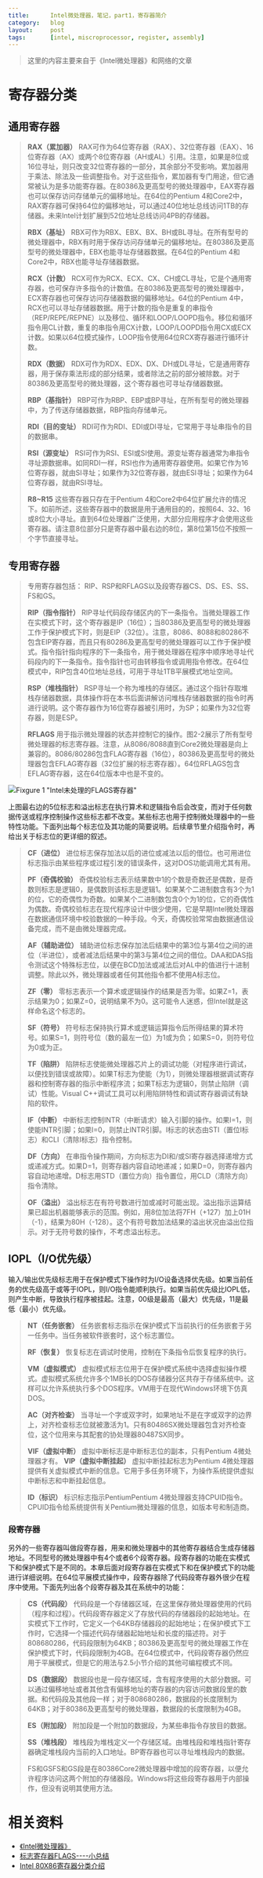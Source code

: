 ```yaml
---
title:      Intel微处理器，笔记，part1，寄存器简介
category:   blog
layout:     post
tags:       [intel, miscroprocessor, register, assembly]
---
```



>这里的内容主要来自于《Intel微处理器》和网络的文章

# 寄存器分类

## 通用寄存器

>**RAX（累加器）** RAX可作为64位寄存器（RAX）、32位寄存器（EAX）、16位寄存器（AX）或两个8位寄存器（AH或AL）引用。注意，如果是8位或16位寻址，则只改变32位寄存器的一部分，其余部分不受影响。累加器用于乘法、除法及一些调整指令。对于这些指令，累加器有专门用途，但它通常被认为是多功能寄存器。在80386及更高型号的微处理器中，EAX寄存器也可以保存访问存储单元的偏移地址。在64位的Pentium 4和Core2中，RAX寄存器可保持64位的偏移地址，可以通过40位地址总线访问1TB的存储器。未来Intel计划扩展到52位地址总线访问4PB的存储器。
>
>**RBX（基址）** RBX可作为RBX、EBX、BX、BH或BL寻址。在所有型号的微处理器中，RBX有时用于保存访问存储单元的偏移地址。在80386及更高型号的微处理器中，EBX也能寻址存储器数据。在64位的Pentium 4和Core2中，RBX也能寻址存储器数据。
>
>**RCX（计数）** RCX可作为RCX、ECX、CX、CH或CL寻址，它是个通用寄存器，也可保存许多指令的计数值。在80386及更高型号的微处理器中，ECX寄存器也可保存访问存储器数据的偏移地址。64位的Pentium 4中，RCX也可以寻址存储器数据。用于计数的指令是重复的串指令（REP/REPE/REPNE）以及移位、循环和LOOP/LOOPD指令。移位和循环指令用CL计数，重复的串指令用CX计数，LOOP/LOOPD指令用CX或ECX计数。如果以64位模式操作，LOOP指令使用64位RCX寄存器进行循环计数。
>
>**RDX（数据）** RDX可作为RDX、EDX、DX、DH或DL寻址，它是通用寄存器，用于保存乘法形成的部分结果，或者除法之前的部分被除数。对于80386及更高型号的微处理器，这个寄存器也可寻址存储器数据。
>
>**RBP（基指针）** RBP可作为RBP、EBP或BP寻址，在所有型号的微处理器中，为了传送存储器数据，RBP指向存储单元。
>
>**RDI（目的变址）** RDI可作为RDI、EDI或DI寻址，它常用于寻址串指令的目的数据串。
>
>**RSI（源变址）** RSI可作为RSI、ESI或SI使用。源变址寄存器通常为串指令寻址源数据串。如同RDI一样，RSI也作为通用寄存器使用。如果它作为16位寄存器，就由SI寻址；如果作为32位寄存器，就由ESI寻址；如果作为64位寄存器，就由RSI寻址。
>
>**R8~R15** 这些寄存器只存在于Pentium 4和Core2中64位扩展允许的情况下。如前所述，这些寄存器中的数据是用于通用目的的，按照64、32、16或8位大小寻址。直到64位处理器广泛使用，大部分应用程序才会使用这些寄存器。请注意8位部分只是寄存器中最右边的8位，第8位第15位不按照一个字节直接寻址。

## 专用寄存器

>专用寄存器包括： RIP、RSP和RFLAGS以及段寄存器CS、DS、ES、SS、FS和GS。
>
>**RIP（指令指针）** RIP寻址代码段存储区内的下一条指令。当微处理器工作在实模式下时，这个寄存器是IP（16位）；当80386及更高型号的微处理器工作于保护模式下时，则是EIP（32位）。注意，8086、8088和80286不包含EIP寄存器，而且只有80286及更高型号的微处理器可以工作于保护模式。指令指针指向程序的下一条指令，用于微处理器在程序中顺序地寻址代码段内的下一条指令。指令指针也可由转移指令或调用指令修改。在64位模式中，RIP包含40位地址总线，可用于寻址1TB平展模式地址空间。
>
>**RSP（堆栈指针）** RSP寻址一个称为堆栈的存储区。通过这个指针存取堆栈存储器数据，具体操作将在本书后面讲解访问堆栈存储器数据的指令时再进行说明。这个寄存器作为16位寄存器被引用时，为SP；如果作为32位寄存器，则是ESP。
>
>**RFLAGS** 用于指示微处理器的状态并控制它的操作。图2-2展示了所有型号微处理器的标志寄存器。注意，从8086/8088直到Core2微处理器是向上兼容的。8086/80286包含FLAG寄存器（16位），80386及更高型号的微处理器包含EFLAG寄存器（32位扩展的标志寄存器）。64位RFLAGS包含EFLAG寄存器，这在64位版本中也是不变的。

![Fixgure 1 "Intel未处理的FLAGS寄存器"][5]

上图最右边的5位标志和溢出标志在执行算术和逻辑指令后会改变，而对于任何数据传送或程序控制操作这些标志都不改变。某些标志也用于控制微处理器中的一些特性功能。下面列出每个标志位及其功能的简要说明。后续章节里介绍指令时，再给出关于标志位的更详细的叙述。

>**CF（进位）** 进位标志保存加法以后的进位或减法以后的借位。也可用进位标志指示由某些程序或过程引发的错误条件，这对DOS功能调用尤其有用。
>
>**PF（奇偶校验）** 奇偶校验标志表示结果数中1的个数是奇数还是偶数，是奇数则标志是逻辑0，是偶数则该标志是逻辑1。如果某个二进制数含有3个为1的位，它的奇偶性为奇数。如果某个二进制数包含0个为1的位，它的奇偶性为偶数。奇偶校验标志在现代程序设计中很少使用，它是早期Intel微处理器在数据通信环境中校验数据的一种手段。今天，奇偶校验常常由数据通信设备完成，而不是由微处理器完成。
>
>**AF（辅助进位）** 辅助进位标志保存加法后结果中的第3位与第4位之间的进位（半进位），或者减法后结果中的第3与第4位之间的借位。DAA和DAS指令测试这个特殊标志位，以便在BCD加法或减法后对AL中的值进行十进制调整。除此以外，微处理器或者任何其他指令都不使用A标志位。
>
>**ZF（零）** 零标志表示一个算术或逻辑操作的结果是否为零。如果Z=1，表示结果为0；如果Z=0，说明结果不为0。这可能令人迷惑，但Intel就是这样命名这个标志的。
>
>**SF（符号）** 符号标志保持执行算术或逻辑运算指令后所得结果的算术符号。如果S=1，则符号位（数的最左一位）为1或为负；如果S=0，则符号位为0或为正。
>
>**TF（陷阱）** 陷阱标志使能微处理器芯片上的调试功能（对程序进行调试，以便找到错误或故障）。如果T标志为使能（为1），则微处理器根据调试寄存器和控制寄存器的指示中断程序流；如果T标志为逻辑0，则禁止陷阱（调试）性能。Visual C++调试工具可以利用陷阱特性和调试寄存器调试有缺陷的软件。
>
>**IF（中断）** 中断标志控制INTR（中断请求）输入引脚的操作。如果I=1，则使能INTR引脚；如果I=0，则禁止INTR引脚。I标志的状态由STI（置位I标志）和CLI（清除I标志）指令控制。
>
>**DF（方向）** 在串指令操作期间，方向标志为DI和/或SI寄存器选择递增方式或递减方式。如果D=1，则寄存器内容自动地递减；如果D=0，则寄存器内容自动地递增。D标志用STD（置位方向）指令置位，用CLD（清除方向）指令清除。
>
>**OF（溢出）** 溢出标志在有符号数进行加或减时可能出现。溢出指示运算结果已超出机器能够表示的范围。例如，用8位加法将7FH（+127）加上01H（-1），结果为80H（-128）。这个有符号数加法结果的溢出状况由溢出位指示。对于无符号数的操作，不考虑溢出标志。


## IOPL（I/O优先级）

输入/输出优先级标志用于在保护模式下操作时为I/O设备选择优先级。如果当前任务的优先级高于或等于IOPL，则I/O指令能顺利执行。如果当前优先级比IOPL低，则产生中断，导致执行程序被挂起。注意，00级是最高（最大）优先级，11是最低（最小）优先级。

>**NT（任务嵌套）** 任务嵌套标志指示在保护模式下当前执行的任务嵌套于另一任务中。当任务被软件嵌套时，这个标志置位。
>
>**RF（恢复）** 恢复标志在调试时使用，控制在下条指令后恢复程序的执行。
>
>**VM（虚拟模式）** 虚拟模式标志位用于在保护模式系统中选择虚拟操作模式。虚拟模式系统允许多个1MB长的DOS存储器分区共存于存储系统中。这样可以允许系统执行多个DOS程序。VM用于在现代Windows环境下仿真DOS。
>
>**AC（对齐检查）** 当寻址一个字或双字时，如果地址不是在字或双字的边界上，对齐检查标志位就被激活为1。只有80486SX微处理器包含对齐检查位，这个位用来与其配套的协处理器80487SX同步。
>
>**VIF（虚拟中断）** 虚拟中断标志是中断标志位的副本，只有Pentium 4微处理器才有。
>**VIP（虚拟中断挂起）** 虚拟中断挂起标志为Pentium 4微处理器提供有关虚拟模式中断的信息。它用于多任务环境下，为操作系统提供虚拟中断标志和中断挂起信息。
>
>**ID（标识）** 标识标志指示PentiumPentium 4微处理器支持CPUID指令。CPUID指令给系统提供有关Pentium微处理器的信息，如版本号和制造商。

### 段寄存器

另外的一些寄存器叫做段寄存器，用来和微处理器中的其他寄存器结合生成存储器地址。不同型号的微处理器中有4个或者6个段寄存器。段寄存器的功能在实模式下和保护模式下是不同的。本章后面对段寄存器在实模式下和在保护模式下的功能进行详细说明。在64位平展模式操作中，段寄存器除了代码段寄存器外很少在程序中使用。下面先列出各个段寄存器及其在系统中的功能：

>**CS（代码段）** 代码段是一个存储器区域，在这里保存微处理器使用的代码（程序和过程）。代码段寄存器定义了存放代码的存储器段的起始地址。在实模式下工作时，它定义一个64KB存储器段的起始地址；在保护模式下工作时，它选择一个描述代码存储器起始地址和长度的描述符。对于808680286，代码段限制为64KB；80386及更高型号的微处理器工作在保护模式下时，代码段限制为4GB。在64位模式中，代码段寄存器仍然应用于平展模式，但是它的用法与2.5小节介绍的其他可编程模式不同。
>
>**DS（数据段）** 数据段也是一段存储区域，含有程序使用的大部分数据。可以通过偏移地址或者其他含有偏移地址的寄存器的内容访问数据段里的数据。和代码段及其他段一样；对于808680286，数据段的长度限制为64KB；对于80386及更高型号的微处理器，数据段的长度限制为4GB。
>
>**ES（附加段）** 附加段是一个附加的数据段，为某些串指令存放目的数据。
>
>**SS（堆栈段）** 堆栈段为堆栈定义一个存储区域。由堆栈段和堆栈指针寄存器确定堆栈段内当前的入口地址。BP寄存器也可以寻址堆栈段内的数据。
>
>FS和GSFS和GS段是在80386Core2微处理器中增加的段寄存器，以便允许程序访问这两个附加的存储器段。Windows将这些段寄存器用于内部操作，但没有说明其使用方法。

# 相关资料

* [《Intel微处理器》][1]
* [标志寄存器FLAGS----小总结][3]
* [Intel 80X86寄存器分类介绍][4]


[1]:    http://www.amazon.cn/Intel%E5%BE%AE%E5%A4%84%E7%90%86%E5%99%A8-%E5%B8%83%E9%9B%B7/dp/B003U2RZ6C
[3]:    http://blog.csdn.net/u010481185/article/details/8949844
[4]:    http://blog.chinaunix.net/uid-10014667-id-471549.html
[5]:    /image/the_intel_microprocessors_note_1_fig_1.png
